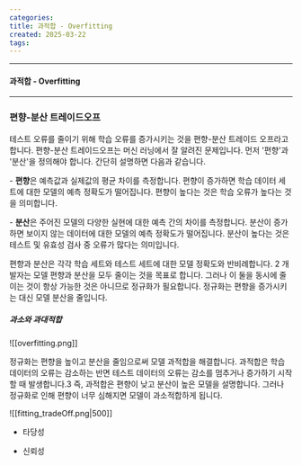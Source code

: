 ```yaml
---
categories: 
title: 과적합 - Overfitting
created: 2025-03-22
tags:
---
```

---
#### 과적합 - Overfitting
---

### 편향-분산 트레이드오프

테스트 오류를 줄이기 위해 학습 오류를 증가시키는 것을 편향-분산 트레이드 오프라고 합니다. 편향-분산 트레이드오프는 머신 러닝에서 잘 알려진 문제입니다. 먼저 '편향'과 '분산'을 정의해야 합니다. 간단히 설명하면 다음과 같습니다.

- **편향**은 예측값과 실제값의 평균 차이를 측정합니다. 편향이 증가하면 학습 데이터 세트에 대한 모델의 예측 정확도가 떨어집니다. 편향이 높다는 것은 학습 오류가 높다는 것을 의미합니다.

- **분산**은 주어진 모델의 다양한 실현에 대한 예측 간의 차이를 측정합니다. 분산이 증가하면 보이지 않는 데이터에 대한 모델의 예측 정확도가 떨어집니다. 분산이 높다는 것은 테스트 및 유효성 검사 중 오류가 많다는 의미입니다.

편향과 분산은 각각 학습 세트와 테스트 세트에 대한 모델 정확도와 반비례합니다. 2 개발자는 모델 편향과 분산을 모두 줄이는 것을 목표로 합니다. 그러나 이 둘을 동시에 줄이는 것이 항상 가능한 것은 아니므로 정규화가 필요합니다. 정규화는 편향을 증가시키는 대신 모델 분산을 줄입니다.


##### 과소와 과대적합
![[overfitting.png]]


정규화는 편향을 높이고 분산을 줄임으로써 모델 과적합을 해결합니다. 과적합은 학습 데이터의 오류는 감소하는 반면 테스트 데이터의 오류는 감소를 멈추거나 증가하기 시작할 때 발생합니다.3 즉, 과적합은 편향이 낮고 분산이 높은 모델을 설명합니다. 그러나 정규화로 인해 편향이 너무 심해지면 모델이 과소적합하게 됩니다.


![[fitting_tradeOff.png|500]]



- 타당성

- 신뢰성